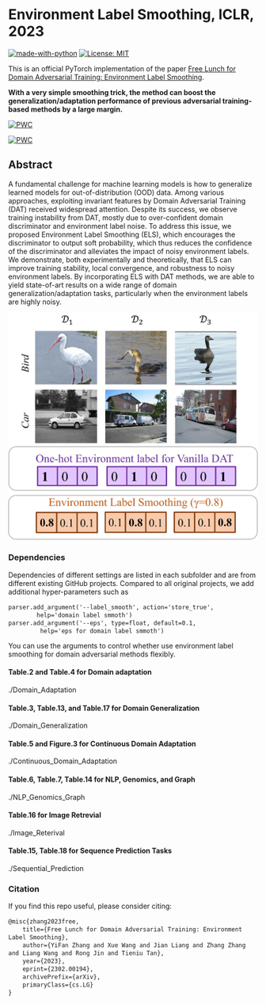 # Environment Label Smoothing, ICLR, 2023

[![made-with-python](https://img.shields.io/badge/Made%20with-Python-red.svg)](#python)
[![License: MIT](https://img.shields.io/badge/License-MIT-yellow.svg)](https://opensource.org/licenses/MIT)

This is an official PyTorch implementation of the paper [Free Lunch for Domain Adversarial Training: Environment Label Smoothing](). 

**With a very simple smoothing trick, the method can boost the generalization/adaptation performance of previous adversarial training-based methods by a large margin.**

[![PWC](https://img.shields.io/endpoint.svg?url=https://paperswithcode.com/badge/free-lunch-for-domain-adversarial-training/domain-adaptation-on-office-home)](https://paperswithcode.com/sota/domain-adaptation-on-office-home?p=free-lunch-for-domain-adversarial-training)

[![PWC](https://img.shields.io/endpoint.svg?url=https://paperswithcode.com/badge/free-lunch-for-domain-adversarial-training/domain-adaptation-on-office-31)](https://paperswithcode.com/sota/domain-adaptation-on-office-31?p=free-lunch-for-domain-adversarial-training)



## Abstract 
A fundamental challenge for machine learning models is how to generalize learned models for out-of-distribution (OOD) data. Among various approaches, exploiting invariant features by Domain Adversarial Training (DAT) received widespread attention. Despite its success, we observe training instability from DAT, mostly due to over-confident domain discriminator and environment label noise. To address this issue, we proposed Environment Label Smoothing (ELS), which encourages the discriminator to output soft probability, which thus reduces the confidence of the discriminator and alleviates the impact of noisy environment labels. We demonstrate, both experimentally and theoretically, that ELS can improve training stability, local convergence, and robustness to noisy environment labels. By incorporating ELS with DAT methods, we are able to yield state-of-art results on a wide range of domain generalization/adaptation tasks, particularly when the environment labels are highly noisy.
<div align=center>

![A motivating example of ELS with 3 domains on the VLCS dataset.](teaser.jpg)
</div>

### Dependencies
Dependencies of different settings are listed in each subfolder and are from different existing GitHub projects. Compared to all original projects, we add additional hyper-parameters such as 
```
parser.add_argument('--label_smooth', action='store_true',
        help='domain label smmoth')
parser.add_argument('--eps', type=float, default=0.1,
         help='eps for domain label smmoth')
```
You can use the arguments to control whether use environment label smoothing for domain adversarial methods flexibly.

#### Table.2 and Table.4 for Domain adaptation
./Domain_Adaptation

#### Table.3, Table.13, and Table.17 for Domain Generalization
./Domain_Generalization

#### Table.5 and Figure.3 for Continuous Domain Adaptation
./Continuous_Domain_Adaptation

#### Table.6, Table.7, Table.14 for NLP, Genomics, and Graph
./NLP_Genomics_Graph

#### Table.16 for Image Retrevial
./Image_Reterival

#### Table.15, Table.18 for Sequence Prediction Tasks
./Sequential_Prediction

### Citation 
If you find this repo useful, please consider citing: 
```
@misc{zhang2023free,
    title={Free Lunch for Domain Adversarial Training: Environment Label Smoothing},
    author={YiFan Zhang and Xue Wang and Jian Liang and Zhang Zhang and Liang Wang and Rong Jin and Tieniu Tan},
    year={2023},
    eprint={2302.00194},
    archivePrefix={arXiv},
    primaryClass={cs.LG}
}
```

